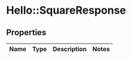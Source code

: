 # Hello::SquareResponse

## Properties
Name | Type | Description | Notes
------------ | ------------- | ------------- | -------------


